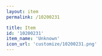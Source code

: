 ```yaml
---
layout: item
permalink: /10200231

title: Item
id: '10200231'
item_name: 'Unknown'
icon_url: 'customize/10200231.png'
---
```

